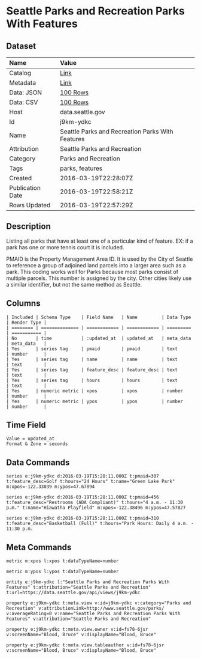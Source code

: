# Seattle Parks and Recreation Parks With Features

## Dataset

| Name | Value |
| :--- | :---- |
| Catalog | [Link](https://catalog.data.gov/dataset/seattle-parks-and-recreation-parks-with-features) |
| Metadata | [Link](https://data.seattle.gov/api/views/j9km-ydkc) |
| Data: JSON | [100 Rows](https://data.seattle.gov/api/views/j9km-ydkc/rows.json?max_rows=100) |
| Data: CSV | [100 Rows](https://data.seattle.gov/api/views/j9km-ydkc/rows.csv?max_rows=100) |
| Host | data.seattle.gov |
| Id | j9km-ydkc |
| Name | Seattle Parks and Recreation Parks With Features |
| Attribution | Seattle Parks and Recreation |
| Category | Parks and Recreation |
| Tags | parks, features |
| Created | 2016-03-19T22:28:07Z |
| Publication Date | 2016-03-19T22:58:21Z |
| Rows Updated | 2016-03-19T22:57:29Z |

## Description

Listing all parks that have at least one of a particular kind of feature.  EX:  if a park has one or more tennis court it is included.

PMAID is the Property Management Area ID. It is used by the City of Seattle to reference a group of adjoined land parcels into a larger area such as a park. This coding works well for Parks because most parks consist of multiple parcels. This number is assigned by the city. Other cities likely use a similar identifier, but not the same method as Seattle.

## Columns

```ls
| Included | Schema Type    | Field Name   | Name         | Data Type | Render Type |
| ======== | ============== | ============ | ============ | ========= | =========== |
| No       | time           | :updated_at  | updated_at   | meta_data | meta_data   |
| Yes      | series tag     | pmaid        | pmaid        | text      | number      |
| Yes      | series tag     | name         | name         | text      | text        |
| Yes      | series tag     | feature_desc | feature_desc | text      | text        |
| Yes      | series tag     | hours        | hours        | text      | text        |
| Yes      | numeric metric | xpos         | xpos         | number    | number      |
| Yes      | numeric metric | ypos         | ypos         | number    | number      |
```

## Time Field

```ls
Value = updated_at
Format & Zone = seconds
```

## Data Commands

```ls
series e:j9km-ydkc d:2016-03-19T15:28:11.000Z t:pmaid=307 t:feature_desc=Golf t:hours="24 Hours" t:name="Green Lake Park" m:xpos=-122.33039 m:ypos=47.67894

series e:j9km-ydkc d:2016-03-19T15:28:11.000Z t:pmaid=456 t:feature_desc="Restrooms (ADA Compliant)" t:hours="4 a.m. - 11:30 p.m." t:name="Hiawatha Playfield" m:xpos=-122.38496 m:ypos=47.57827

series e:j9km-ydkc d:2016-03-19T15:28:11.000Z t:pmaid=310 t:feature_desc="Basketball (Full)" t:hours="Park Hours: Daily 4 a.m. - 11:30 p.m.
```

## Meta Commands

```ls
metric m:xpos l:xpos t:dataTypeName=number

metric m:ypos l:ypos t:dataTypeName=number

entity e:j9km-ydkc l:"Seattle Parks and Recreation Parks With Features" t:attribution="Seattle Parks and Recreation" t:url=https://data.seattle.gov/api/views/j9km-ydkc

property e:j9km-ydkc t:meta.view v:id=j9km-ydkc v:category="Parks and Recreation" v:attributionLink=http://www.seattle.gov/parks/ v:averageRating=0 v:name="Seattle Parks and Recreation Parks With Features" v:attribution="Seattle Parks and Recreation"

property e:j9km-ydkc t:meta.view.owner v:id=fs78-6jsr v:screenName="Blood, Bruce" v:displayName="Blood, Bruce"

property e:j9km-ydkc t:meta.view.tableauthor v:id=fs78-6jsr v:screenName="Blood, Bruce" v:displayName="Blood, Bruce"
```